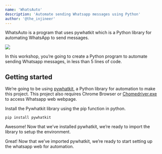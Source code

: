 ```yaml
---
name: 'WhatsAuto'
description: 'Automate sending Whatsapp messages using Python'
author: '@the_injineer'
---
```


WhatsAuto is a program that uses pywhatkit which is a Python library for automating WhatsApp to send messages. 

![](img/final-demo.png)

In this workshop, you’re going to create a Python program to automate sending Whatsapp messages, in less than 5 lines of code.

## Getting started

We’re going to be using [pywhatkit](https://pypi.org/project/pywhatkit/), a Python library for automation to make this project. This project also requires Chrome Browser or [Chomedriver.exe](https://chromedriver.chromium.org/) to access Whatsapp web webpage.

Install the Pywhatkit library using the pip function in python.
```
pip install pywhatkit
```
Awesome! Now that we’ve installed pywhatkit, we’re ready to import the library to setup the environment.

Great! Now that we’ve imported pywhatkit, we’re ready to start setting up the whatsapp web for automation.

## 
